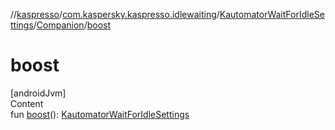 //[kaspresso](../../../index.md)/[com.kaspersky.kaspresso.idlewaiting](../../index.md)/[KautomatorWaitForIdleSettings](../index.md)/[Companion](index.md)/[boost](boost.md)



# boost  
[androidJvm]  
Content  
fun [boost](boost.md)(): [KautomatorWaitForIdleSettings](../index.md)  




